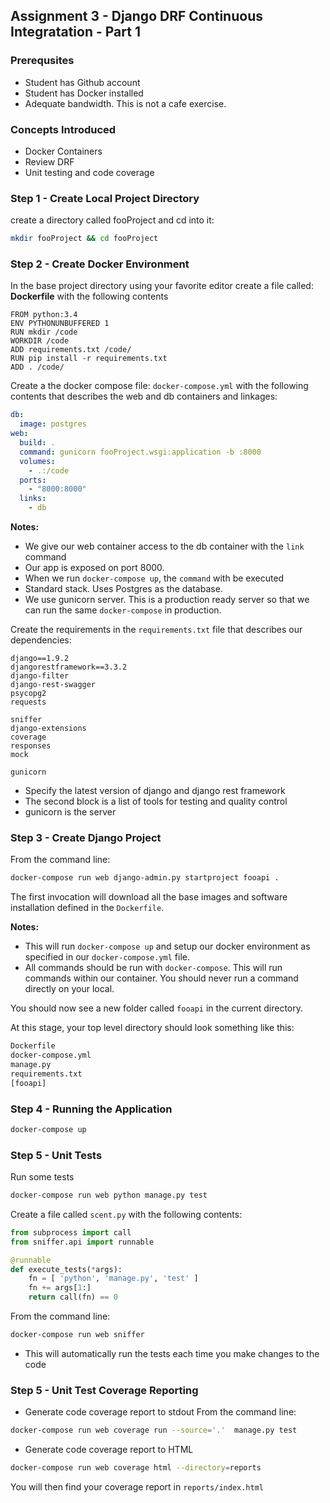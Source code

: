 ## Assignment 3 - Django DRF Continuous Integratation - Part 1

### Prerequsites
- Student has Github account
- Student has Docker installed
- Adequate bandwidth. This is not a cafe exercise.

### Concepts Introduced
- Docker Containers
- Review DRF
- Unit testing and code coverage

### Step 1 - Create Local Project Directory
create a directory called fooProject and cd into it:
```bash
mkdir fooProject && cd fooProject
```

### Step 2 - Create Docker Environment

In the base project directory using your favorite editor create a file called: **Dockerfile** with the following contents

```
FROM python:3.4
ENV PYTHONUNBUFFERED 1
RUN mkdir /code
WORKDIR /code
ADD requirements.txt /code/
RUN pip install -r requirements.txt
ADD . /code/
```

Create a the docker compose file: `docker-compose.yml` with the following contents that describes the web and db containers and linkages:

```yaml
db:
  image: postgres
web:
  build: .
  command: gunicorn fooProject.wsgi:application -b :8000
  volumes:
    - .:/code
  ports:
    - "8000:8000"
  links:
    - db
```

**Notes:**

* We give our web container access to the db container with the `link` command
* Our app is exposed on port 8000.
* When we run `docker-compose up`, the `command` with be executed
* Standard stack. Uses Postgres as the database.
* We use gunicorn server. This is a production ready server so that we can run the same `docker-compose` in production.

Create the requirements in the `requirements.txt` file that describes our dependencies:

```
django==1.9.2
djangorestframework==3.3.2
django-filter
django-rest-swagger
psycopg2
requests

sniffer
django-extensions
coverage
responses
mock

gunicorn

```
* Specify the latest version of django and django rest framework
* The second block is a list of tools for testing and quality control
* gunicorn is the server

### Step 3 - Create Django Project

From the command line:

```bash
docker-compose run web django-admin.py startproject fooapi .
```

The first invocation will download all the base images and software installation defined in the `Dockerfile`.

**Notes:**

* This will run `docker-compose up` and setup our docker environment as specified in our `docker-compose.yml` file.
* All commands should be run with `docker-compose`. This will run commands within our container. You should never run a command directly on your local.

You should now see a new folder called `fooapi` in the current directory.

At this stage, your top level directory should look something like this:

```bash
Dockerfile
docker-compose.yml
manage.py
requirements.txt
[fooapi]
```
### Step 4 - Running the Application

```bash
docker-compose up
```
### Step 5 - Unit Tests

Run some tests
```bash
docker-compose run web python manage.py test
```

Create a file called `scent.py` with the following contents:

```python
from subprocess import call
from sniffer.api import runnable

@runnable
def execute_tests(*args):
    fn = [ 'python', 'manage.py', 'test' ]
    fn += args[1:]
    return call(fn) == 0
```

From the command line:

```bash
docker-compose run web sniffer
```
* This will automatically run the tests each time you make changes to the code

### Step 5 - Unit Test Coverage Reporting

* Generate code coverage report to stdout
From the command line:

```bash
docker-compose run web coverage run --source='.'  manage.py test
```
* Generate code coverage report to HTML

```bash
docker-compose run web coverage html --directory=reports
```
You will then find your coverage report in `reports/index.html`

